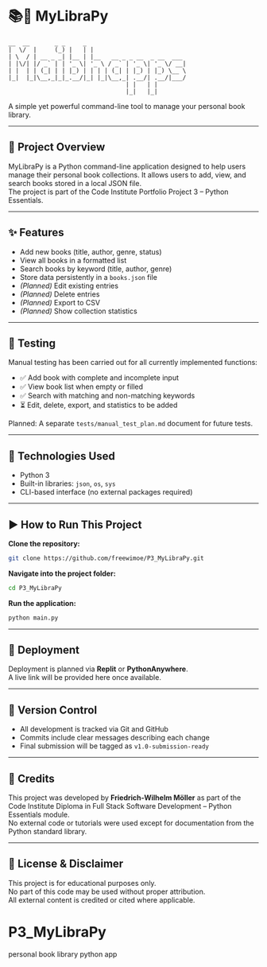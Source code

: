 # 📚📘 MyLibraPy

```text
__  __       _ _     _                           
|  \/  |     (_) |   | |                          
| \  / | __ _ _| |__ | |__   __ _ _ __  _ __  ___ 
| |\/| |/ _` | | '_ \| '_ \ / _` | '_ \| '_ \/ __|
| |  | | (_| | | |_) | | | | (_| | |_) | |_) \__ \
|_|  |_|\__,_|_|_.__/|_| |_|\__,_| .__/| .__/|___/
                                 | |   | |        
                                 |_|   |_|        
```

A simple yet powerful command-line tool to manage your personal book library.

---

## 📖 Project Overview

MyLibraPy is a Python command-line application designed to help users manage their personal book collections. It allows users to add, view, and search books stored in a local JSON file.  
The project is part of the Code Institute Portfolio Project 3 – Python Essentials.

---

## ✨ Features

- Add new books (title, author, genre, status)  
- View all books in a formatted list  
- Search books by keyword (title, author, genre)  
- Store data persistently in a `books.json` file  
- *(Planned)* Edit existing entries  
- *(Planned)* Delete entries  
- *(Planned)* Export to CSV  
- *(Planned)* Show collection statistics  

---

## 🧪 Testing

Manual testing has been carried out for all currently implemented functions:

- ✅ Add book with complete and incomplete input  
- ✅ View book list when empty or filled  
- ✅ Search with matching and non-matching keywords  
- ⏳ Edit, delete, export, and statistics to be added  

Planned: A separate `tests/manual_test_plan.md` document for future tests.

---

## 🧰 Technologies Used

- Python 3  
- Built-in libraries: `json`, `os`, `sys`  
- CLI-based interface (no external packages required)  

---

## ▶️ How to Run This Project

**Clone the repository:**

```bash
git clone https://github.com/freewimoe/P3_MyLibraPy.git
```

**Navigate into the project folder:**

```bash
cd P3_MyLibraPy
```

**Run the application:**

```bash
python main.py
```

---

## 🚀 Deployment

Deployment is planned via **Replit** or **PythonAnywhere**.  
A live link will be provided here once available.

---

## 🔁 Version Control

- All development is tracked via Git and GitHub  
- Commits include clear messages describing each change  
- Final submission will be tagged as `v1.0-submission-ready`  

---

## 🙌 Credits

This project was developed by **Friedrich-Wilhelm Möller** as part of the Code Institute Diploma in Full Stack Software Development – Python Essentials module.  
No external code or tutorials were used except for documentation from the Python standard library.

---

## 📜 License & Disclaimer

This project is for educational purposes only.  
No part of this code may be used without proper attribution.  
All external content is credited or cited where applicable.
# P3_MyLibraPy
personal book library python app
